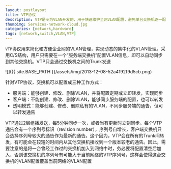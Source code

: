 ```yaml
---
layout: postlayout
title: VTP协议
description: VTP是专为VLAN开发的，用于快速维护全网VLAN配置，避免单台交换机逐一配置的协议
thumbimg: Services-network-cloud.jpg
categories: [network,hardware]
tags: [network,switch,VLAN,VTP]
---
```


`VTP`协议用来简化和方便企业网的VLAN管理，实现动态的集中化的VLAN管理。采用C/S结构，用户只需要在一个“服务端交换机”配置VLAN信息，即可以自动同步到其他交换机。VTP只会通过交换机之间的Trunk发送

![]({{ site.BASE_PATH }}/assets/img/2013-12-08-52a4192f9d5cb.png)

针对VTP协议，交换机可以配置成三种工作方式：

- 服务端：能够创建、修改、删除VLAN，并将配置定期或立即转发，实现同步
- 客户端：不能创建、修改、删除VLAN，能够同步服务端的配置，也可以转发
- 透明模式：能够创建、修改、删除私有的VLAN，不同步服务端的通告，但可以转发通告

VTP通过2层组播发送，每5分钟同步一次，或者当有更新时立刻同步。每个VTP通告会有一个序列号标识（revision number），序列号自增长，客户端交换机只会选择序列号较大的通告作为最新的通告。这个因为，VTP会在所有的Trunk间转发，有可能会在较短的时间内从其他交换机接收到一个版本较老的通告。因此，需要注意的是将一台曾经工作过的交换机加入到网络中时，务必要将配置清空后加入，否则该交换机的序列号有可能大于当前网络的VTP序列号，这样会使得这台交换机的VLAN配置覆盖当前网络的VLAN配置